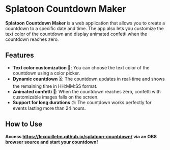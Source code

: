 # Splatoon Countdown Maker

**Splatoon Countdown Maker** is a web application that allows you to create a countdown to a specific date and time. The app also lets you customize the text color of the countdown and display animated confetti when the countdown reaches zero.

## Features

- **Text color customization** 🎨: You can choose the text color of the countdown using a color picker.
- **Dynamic countdown** ⏳: The countdown updates in real-time and shows the remaining time in HH:MM:SS format.
- **Animated confetti** 🎉: When the countdown reaches zero, confetti with customizable images falls on the screen.
- **Support for long durations** ⏰: The countdown works perfectly for events lasting more than 24 hours.

## How to Use

**Access https://lexouilletm.github.io/splatoon-countdown/ via an OBS browser source and start your countdown!**
